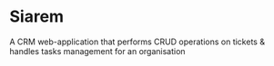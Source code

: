 # Siarem
A CRM web-application that performs CRUD operations on tickets &amp; handles tasks management for an organisation
